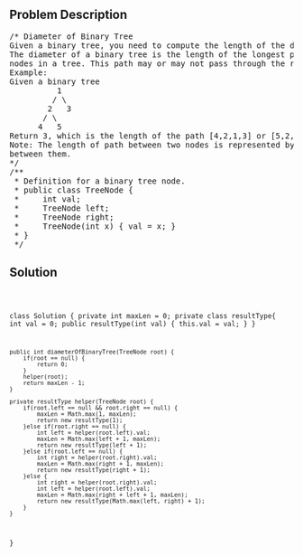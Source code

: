 <!--
<style>
  body { font-family: Arial, sans-serif; }
  .container { max-width: 100%; margin: 0 auto; padding: 10px; }
  .comment-block { max-width: 30%; background-color: #f9f9f9; padding: 10px; border-left: 5px solid #ccc; overflow-wrap: break-word; white-space: pre-wrap; }
  .code-block { background-color: #f4f4f4; padding: 10px; border: 1px solid #ddd; overflow-wrap: break-word; white-space: pre-wrap; }
</style>
-->

<div class='container'>
<h2>Problem Description</h2>
<div class='comment-block'>
<pre>
/* Diameter of Binary Tree
Given a binary tree, you need to compute the length of the diameter of the tree.
The diameter of a binary tree is the length of the longest path between any two
nodes in a tree. This path may or may not pass through the root.
Example:
Given a binary tree
          1
         / \
        2   3
       / \
      4   5
Return 3, which is the length of the path [4,2,1,3] or [5,2,1,3].
Note: The length of path between two nodes is represented by the number of edges
between them.
*/
/**
 * Definition for a binary tree node.
 * public class TreeNode {
 *     int val;
 *     TreeNode left;
 *     TreeNode right;
 *     TreeNode(int x) { val = x; }
 * }
 */
</pre>
</div>

<h2>Solution</h2>
<div class='code-block'>
<pre><code class='language-java'>

class Solution {
    private int maxLen = 0;
    private class resultType{
        int val = 0;
        public resultType(int val) {
            this.val = val;
        }
    }
    
    public int diameterOfBinaryTree(TreeNode root) {
        if(root == null) {
            return 0;
        }
        helper(root);
        return maxLen - 1;
    }
    
    private resultType helper(TreeNode root) {
        if(root.left == null && root.right == null) {
            maxLen = Math.max(1, maxLen);
            return new resultType(1);
        }else if(root.right == null) {
            int left = helper(root.left).val;
            maxLen = Math.max(left + 1, maxLen);
            return new resultType(left + 1);
        }else if(root.left == null) {
            int right = helper(root.right).val;
            maxLen = Math.max(right + 1, maxLen);      
            return new resultType(right + 1);
        }else {
            int right = helper(root.right).val;
            int left = helper(root.left).val;
            maxLen = Math.max(right + left + 1, maxLen);
            return new resultType(Math.max(left, right) + 1);
        }
    }
}</code></pre>
</div>
</div>
